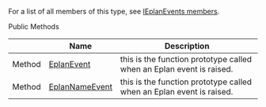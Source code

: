 For a list of all members of this type, see [IEplanEvents members](Eplan.EplApi.AFu~Eplan.EplApi.ApplicationFramework.IEplanEvents_members.html).

Public Methods

|  | Name | Description |
| --- | --- | --- |
| Method | [EplanEvent](Eplan.EplApi.AFu~Eplan.EplApi.ApplicationFramework.IEplanEvents~EplanEvent.html) | this is the function prototype called when an Eplan event is raised. |
| Method | [EplanNameEvent](Eplan.EplApi.AFu~Eplan.EplApi.ApplicationFramework.IEplanEvents~EplanNameEvent.html) | this is the function prototype called when an Eplan event is raised. |
